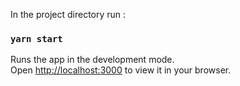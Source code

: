 
In the project directory run :

### `yarn start`

Runs the app in the development mode.\
Open [http://localhost:3000](http://localhost:3000) to view it in your browser.

